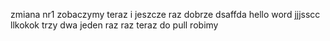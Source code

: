 zmiana nr1
zobaczymy teraz
i jeszcze raz 
dobrze 
dsaffda
hello word 
jjjsscc
llkokok
trzy dwa jeden
raz raz
teraz do pull robimy 
